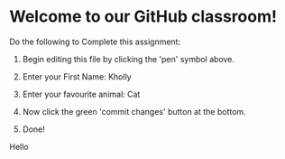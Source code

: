 # Welcome to our GitHub classroom!

Do the following to Complete this assignment:

1. Begin editing this file by clicking the 'pen' symbol above.

2. Enter your First Name: Kholly

3. Enter your favourite animal: Cat

4. Now click the green 'commit changes' button at the bottom.

5. Done!

Hello
